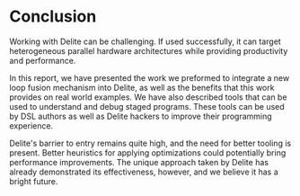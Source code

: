# Conclusion

Working with Delite can be challenging. If used successfully, it can target heterogeneous parallel hardware architectures while providing productivity and performance.

In this report, we have presented the work we preformed to integrate a new loop fusion mechanism into Delite, as well as the benefits that this work provides on real world examples. We have also described tools that can be used to understand and debug staged programs. These tools can be used by DSL authors as well as Delite hackers to improve their programming experience.

Delite's barrier to entry remains quite high, and the need for better tooling is present. Better heuristics for applying optimizations could potentially bring performance improvements. The unique approach taken by Delite has already demonstrated its effectiveness, however, and we believe it has a bright future.